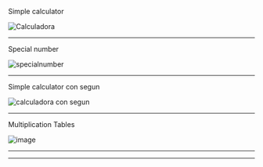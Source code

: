 Simple calculator

![Calculadora](https://user-images.githubusercontent.com/116528251/207525007-3b1a79aa-99f5-48b7-9038-7066bd65ee2a.jpg)
_______________________________________________________________________________________________
Special number

![specialnumber](https://user-images.githubusercontent.com/116528251/207527965-1c81610c-2c15-451b-86e2-0194d64fbf22.jpg)
_______________________________________________________________________________________________
Simple calculator con segun

![calculadora con segun](https://user-images.githubusercontent.com/116528251/207529621-8e0affe7-2974-4bf7-ba33-8e0d7d88a980.jpg)

_______________________________________________________________________________________________
Multiplication Tables

![image](https://user-images.githubusercontent.com/116528251/207536197-6937faee-c333-4843-a4ef-5ce01829b7d8.png)

_______________________________________________________________________________________________
_______________________________________________________________________________________________
